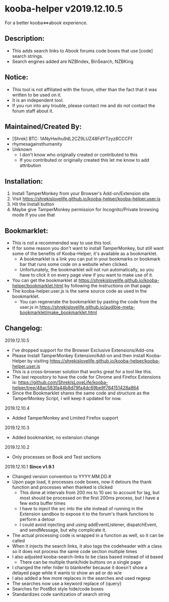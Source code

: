 
# kooba-helper v2019.12.10.5
For a better kooba<=>abook experience.


## Description:
* This adds search links to Abook forums code boxes that use [code] search strings.
* Search engines added are NZBIndex, BinSearch, NZBKing


## Notice:
* This tool is not affiliated with the forum, other than the fact that it was written to be used on it. 
* It is an independent tool.
* If you run into any trouble, please contact me and do not contact the forum staff about it.



## Maintained/Created By:
* [Shrek]  BTC: 1ANyHwihu9dL2CZ9LUZ48FdYTzyz8CCCFf
* rhymesagainsthumanity
* Unknown
  * I don't know who originally created or contributed to this
  * If you contributed or originally created this let me know to add attribution



## Installation:
1. Install TamperMonkey from your Browser's Add-on/Extension site
1. Visit https://shrekislovelife.github.io/kooba-helper/kooba-helper.user.js
1. Hit the Install button
1. Maybe give TamperMonkey permission for Incognito/Private browsing mode if you use that


## Bookmarklet:
* This is not a recommended way to use this tool.
* If for some reason you don't want to install TamperMonkey, but still want some of the benefits of Kooba-Helper, it's available as a bookmarklet.
   * A bookmarklet is a link you can put in your bookmarks or bookmark bar that runs some code on a website when clicked.
   * Unfortunately, the bookmarklet will not run automatically, so you have to click it on every page view if you want to make use of it.
* You can get the bookmarklet at https://shrekislovelife.github.io/kooba-helper/bookmarklet.html by following the instructions on that page.
* The kooba-helper.user.js is the same source code as used in the bookmarklet.
  * You can regenerate the bookmarklet by pasting the code from the user.js in  https://shrekislovelife.github.io/audible-meta-bookmarklet/make_bookmarklet.html





## Changelog:
2019.12.10.5
* I've dropped support for the Browser Exclusive Extensions/Add-ons
* Please Install TamperMonkey Extension/Add-on and then install Kooba-Helper by visiting https://shrekislovelife.github.io/kooba-helper/kooba-helper.user.js
* This is a cross-browser solution that works great for a tool like this.
* The last repository to have the code for Chrome and Firefox Extensions is: https://github.com/ShrekIsLoveLife/kooba-helper/tree/48ac583fa44b8d79fa4dc69be9f784151428a864
* Since the Bookmarklet shares the same code and structure as the TamperMonkey Script, I will keep it updated for now.

2019.12.10.4
* Added TamperMonkey and Limited Firefox support

2019.12.10.3
* Added bookmarklet, no extension change

2019.12.10.2
* Only processes on Book and Test sections

2019.12.10.1
**Since v1.9.1**
* Changed version convention to YYYY.MM.DD.#
* Upon page load, it processes code boxes, now it detours the thank function and processes when thanked is clicked
  * This done at intervals from 200 ms to 10 sec to account for lag, but most should be processed on the first 200ms process, but I have a few extra buffer times
  * I have to inject the src into the site instead of running in the Extension sandbox to expose it to the forum's thank functions to perform a detour
   * I could avoid injecting and using addEventListener, dispatchEvent, and sendMessage, but why complicate it.
* The actual processing code is wrapped in a function as well, so it can be called
* When it injects the search links, it also tags the codeheader with a class so it does not process the same code section multiple times
* I also adjusted kooba-search-links to be class based instead of id based
  * There can be multiple thank/hide buttons on a single page
* I changed the refer hider to blankrefer because it doesn't show a delayed page while it wants to show an ad or do w/e
* I also added a few more replaces in the searches and used regexp
* The searches now use a keyword replace of {query}
* Searches for PostBot style hide/code boxes
* Standardizes code sanitization of search string

